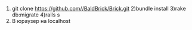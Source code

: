 1) git clone https://github.com//BaldBrick/Brick.git
2)bundle install
3)rake db:migrate
4)rails s
5) В юраузер на localhost
